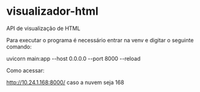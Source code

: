 # visualizador-html
API de visualização de HTML


Para executar o programa é necessário entrar na venv e digitar o seguinte comando:

uvicorn main:app --host 0.0.0.0 --port 8000 --reload


Como acessar:

http://10.24.1.168:8000/ caso a nuvem seja 168